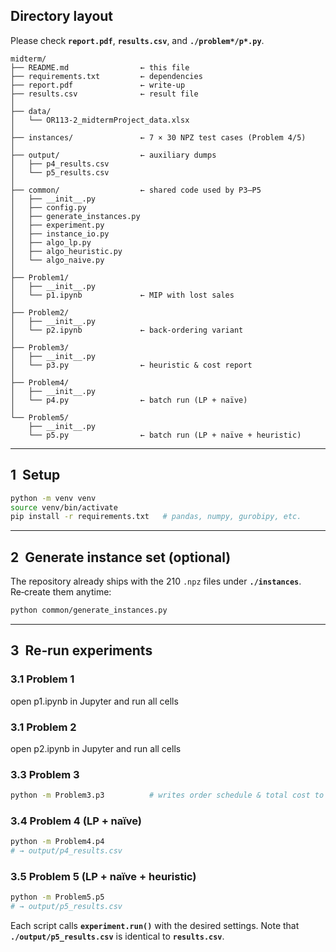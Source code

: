 ## Directory layout

Please check **`report.pdf`**, **`results.csv`**, and **`./problem*/p*.py`**. 

```
midterm/
├── README.md                ← this file
├── requirements.txt         ← dependencies
├── report.pdf               ← write-up
├── results.csv              ← result file
│
├── data/
│   └── OR113-2_midtermProject_data.xlsx
│
├── instances/               ← 7 × 30 NPZ test cases (Problem 4/5)
│
├── output/                  ← auxiliary dumps
│   ├── p4_results.csv
│   └── p5_results.csv
│
├── common/                  ← shared code used by P3–P5
│   ├── __init__.py
│   ├── config.py
│   ├── generate_instances.py
│   ├── experiment.py
│   ├── instance_io.py
│   ├── algo_lp.py
│   ├── algo_heuristic.py
│   └── algo_naive.py
│
├── Problem1/
│   ├── __init__.py
│   └── p1.ipynb             ← MIP with lost sales
│
├── Problem2/
│   ├── __init__.py
│   └── p2.ipynb             ← back-ordering variant
│
├── Problem3/
│   ├── __init__.py
│   └── p3.py                ← heuristic & cost report
│
├── Problem4/
│   ├── __init__.py
│   └── p4.py                ← batch run (LP + naïve)
│
└── Problem5/
    ├── __init__.py
    └── p5.py                ← batch run (LP + naïve + heuristic)
```

---

## 1  Setup

```bash
python -m venv venv
source venv/bin/activate
pip install -r requirements.txt   # pandas, numpy, gurobipy, etc.
```

---

## 2  Generate instance set (optional)

The repository already ships with the 210 `.npz` files under **`./instances`**.  
Re‑create them anytime:

```bash
python common/generate_instances.py
```

---

## 3  Re‑run experiments

### 3.1 Problem 1

open p1.ipynb in Jupyter and run all cells

### 3.1 Problem 2

open p2.ipynb in Jupyter and run all cells

### 3.3 Problem 3

```bash
python -m Problem3.p3          # writes order schedule & total cost to stdout
```

### 3.4 Problem 4 (LP + naïve)

```bash
python -m Problem4.p4
# → output/p4_results.csv
```

### 3.5 Problem 5 (LP + naïve + heuristic)

```bash
python -m Problem5.p5
# → output/p5_results.csv
```

Each script calls **`experiment.run()`** with the desired settings. Note that **`./output/p5_results.csv`** is identical to **`results.csv`**. 
